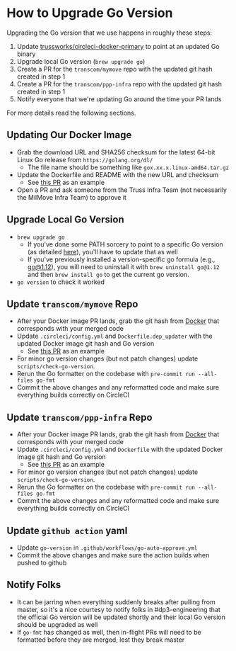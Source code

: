 # How to Upgrade Go Version

Upgrading the Go version that we use happens in roughly these steps:

1. Update [trussworks/circleci-docker-primary](https://github.com/trussworks/circleci-docker-primary) to point at an updated Go binary
2. Upgrade local Go version (`brew upgrade go`)
3. Create a PR for the `transcom/mymove` repo with the updated git hash created in step 1
4. Create a PR for the `transcom/ppp-infra` repo with the updated git hash created in step 1
5. Notify everyone that we're updating Go around the time your PR lands

For more details read the following sections.

## Updating Our Docker Image

- Grab the download URL and SHA256 checksum for the latest 64-bit Linux Go release from `https://golang.org/dl/`
  - The file name should be something like `gox.xx.x.linux-amd64.tar.gz`
- Update the Dockerfile and README with the new URL and checksum
  - See [this PR](https://github.com/trussworks/circleci-docker-primary/pull/10/files) as an example
- Open a PR and ask someone from the Truss Infra Team (not necessarily the MilMove Infra Team) to approve it

## Upgrade Local Go Version

- `brew upgrade go`
  - If you've done some PATH sorcery to point to a specific Go version (as detailed [here](https://github.com/transcom/mymove#setup-prerequisites)), you'll have to update that as well
  - If you've previously installed a version-specific go formula (e.g., go@1.12), you will need to uninstall it with
    `brew uninstall go@1.12` and then `brew install go` to get the current go version.
- `go version` to check it worked

## Update `transcom/mymove` Repo

- After your Docker image PR lands, grab the git hash from [Docker](https://hub.docker.com/r/trussworks/circleci-docker-primary/tags) that corresponds with your merged code
- Update `.circleci/config.yml` and `Dockerfile.dep_updater` with the updated Docker image git hash and Go version
  - See [this PR](https://github.com/transcom/mymove/pull/1383/files) as an example
- For minor go version changes (but not patch changes) update `scripts/check-go-version`.
- Rerun the Go formatter on the codebase with `pre-commit run --all-files go-fmt`
- Commit the above changes and any reformatted code and make sure everything builds correctly on CircleCI

## Update `transcom/ppp-infra` Repo

- After your Docker image PR lands, grab the git hash from [Docker](https://hub.docker.com/r/trussworks/circleci-docker-primary/tags) that corresponds with your merged code
- Update `.circleci/config.yml` and `Dockerfile` with the updated Docker image git hash and Go version
  - See [this PR](https://github.com/transcom/ppp-infra/pull/525/files) as an example
- For minor go version changes (but not patch changes) update `scripts/check-go-version`.
- Rerun the Go formatter on the codebase with `pre-commit run --all-files go-fmt`
- Commit the above changes and any reformatted code and make sure everything builds correctly on CircleCI

## Update `github action` yaml

- Update `go-version` in `.github/workflows/go-auto-approve.yml`
- Commit the above changes and make sure the action builds when pushed to github

## Notify Folks

- It can be jarring when everything suddenly breaks after pulling from master, so it's a nice courtesy to notify folks in #dp3-engineering that the official Go version will be updated shortly and their local Go version should be upgraded as well
- If `go-fmt` has changed as well, then in-flight PRs will need to be formatted before they are merged, lest they break master
